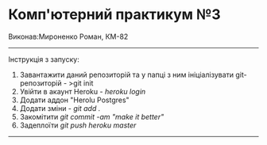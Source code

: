 # Комп'ютерний практикум №3

Виконав:Мироненко Роман, КМ-82
    
____
 
 Інструкція з запуску: 
   1) Завантажити даний репозиторій та у папці з ним ініціалізувати git-репозиторій - >git init
   2) Увійти в акаунт Heroku - *heroku login* 
   3) Додати аддон "Herolu Postgres"
   4) Додати зміни - *git add .*
   5) Закомітити *git commit -am "make it better"*
   6) Задеплоїти *git push heroku master*

----

